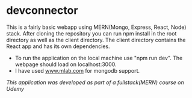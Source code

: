 # devconnector

This is a fairly basic webapp using MERN(Mongo, Express, React, Node) stack. After cloning the repository you can run npm install in the root directory as well as the client directory. The client directory contains the React app and has its own dependencies.

* To run the application on the local machine use "npm run dev". The webpage should load on localhost:3000.
* I have used www.mlab.com for mongodb support.


*This application was developed as part of a fullstack(MERN) course on Udemy*
